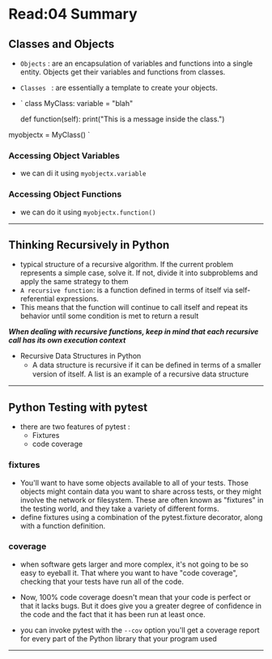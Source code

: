 # Read:04 Summary
## Classes and Objects
* `Objects` :  are an encapsulation of variables and functions into a single entity. Objects get their variables and functions from classes.
* `Classes ` : are essentially a template to create your objects.
* ` class MyClass:
    variable = "blah"

    def function(self):
        print("This is a message inside the class.")

myobjectx = MyClass() `
### Accessing Object Variables
* we can di it using `myobjectx.variable`
### Accessing Object Functions

* we can do it using `myobjectx.function()`
-----------------------------------------------------------------------------------------------------------------------------
## Thinking Recursively in Python

* typical structure of a recursive algorithm. If the current problem represents a simple case, solve it. If not, divide it into 
subproblems and apply the same strategy to them
*  `A recursive function`: is a function defined in terms of itself via self-referential expressions.
  * This means that the function will continue to call itself and repeat its behavior until some condition is met to return a result
  
***When dealing with recursive functions, keep in mind that each recursive call has its own execution context***

* Recursive Data Structures in Python
  * A data structure is recursive if it can be deﬁned in terms of a smaller version of itself. A list is
  an example of a recursive data structure
  
-------------------------------------------------------------------------------------------------------------------------------------
## Python Testing with pytest

* there are two features of pytest :
  * Fixtures
  * code coverage

### fixtures 
* You'll want to have some objects available to all of your tests. Those objects might contain data you want to share
across tests, or they might involve the network or filesystem. These are often known as "fixtures" in the testing world, and they take
a variety of different forms.
* define fixtures using a combination of the pytest.fixture decorator, along with a function definition.
### coverage
* when software gets larger and more complex, it's not going to be so easy to eyeball it. That where you want to have "code coverage", checking that
your tests have run all of the code.

* Now, 100% code coverage doesn't mean that your code is perfect or that it lacks bugs. But it does give you a greater degree of
confidence in the code and the fact that it has been run at least once.
* you can invoke pytest with the `--cov` option you'll get a coverage report for every part of the Python library that your program used

-----------------------------------------------------------------------------------------------------------





